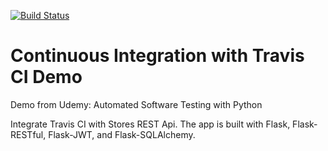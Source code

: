 [![Build Status](https://travis-ci.org/linhvoyo/travis-ci-test.svg?branch=master)](https://travis-ci.org/linhvoyo/travis-ci-test)

# Continuous Integration with Travis CI Demo 

Demo from Udemy: Automated Software Testing with Python

Integrate Travis CI with Stores REST Api. The app  is built with Flask, Flask-RESTful, Flask-JWT, and Flask-SQLAlchemy.
